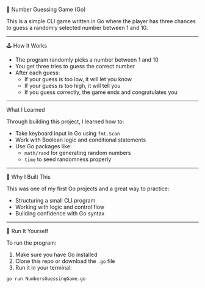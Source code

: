 🎯 Number Guessing Game (Go)

This is a simple CLI game written in Go where the player has three chances to guess a randomly selected number between 1 and 10.

---

 🕹️ How It Works

- The program randomly picks a number between 1 and 10
- You get three tries to guess the correct number
- After each guess:
  - If your guess is too low, it will let you know
  - If your guess is too high, it will tell you
  - If you guess correctly, the game ends and congratulates you

---

 What I Learned

Through building this project, I learned how to:

- Take keyboard input in Go using `fmt.Scan`
- Work with Boolean logic and conditional statements
- Use Go packages like:
  - `math/rand` for generating random numbers
  - `time` to seed randomness properly

---

🚀 Why I Built This

This was one of my first Go projects and a great way to practice:
- Structuring a small CLI program
- Working with logic and control flow
- Building confidence with Go syntax

---

📂 Run It Yourself

To run the program:

1. Make sure you have Go installed
2. Clone this repo or download the `.go` file
3. Run it in your terminal:

```bash
go run NumbersGuessingGame.go
